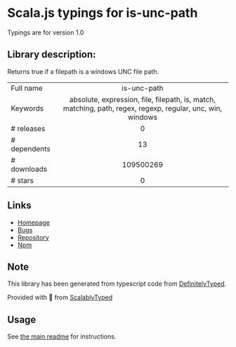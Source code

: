
# Scala.js typings for is-unc-path

Typings are for version 1.0

## Library description:
Returns true if a filepath is a windows UNC file path.

|                    |                 |
| ------------------ | :-------------: |
| Full name          | is-unc-path |
| Keywords           | absolute, expression, file, filepath, is, match, matching, path, regex, regexp, regular, unc, win, windows |
| # releases         | 0 |
| # dependents       | 13 |
| # downloads        | 109500269 |
| # stars            | 0 |

## Links
- [Homepage](https://github.com/jonschlinkert/is-unc-path)
- [Bugs](https://github.com/jonschlinkert/is-unc-path/issues)
- [Repository](https://github.com/jonschlinkert/is-unc-path)
- [Npm](https://www.npmjs.com/package/is-unc-path)
    


## Note
This library has been generated from typescript code from [DefinitelyTyped](https://definitelytyped.org).

Provided with :purple_heart: from [ScalablyTyped](https://github.com/oyvindberg/ScalablyTyped)

## Usage
See [the main readme](../../readme.md) for instructions.


